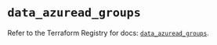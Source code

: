 # `data_azuread_groups`

Refer to the Terraform Registry for docs: [`data_azuread_groups`](https://registry.terraform.io/providers/hashicorp/azuread/3.6.0/docs/data-sources/groups).

